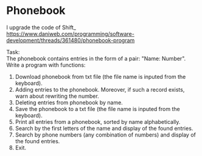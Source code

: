 # Phonebook
I upgrade the code of Shift_ 
https://www.daniweb.com/programming/software-development/threads/361480/phonebook-program

Task: <br>
The phonebook contains entries in the form of a pair: "Name: Number".
Write a program with functions:
1. Download phonebook from txt file (the file name is inputed from the keyboard).<br>
2. Adding entries to the phonebook. Moreover, if such a record exists, warn about rewriting the number.<br>
3. Deleting entries from phonebook by name.<br>
4. Save the phonebook to a txt file (the file name is inputed from the keyboard).<br>
5. Print all entries from a phonebook, sorted by name alphabetically.<br>
6. Search by the first letters of the name and display of the found entries.<br>
7. Search by phone numbers (any combination of numbers) and display of the found entries.<br>
8. Exit.
